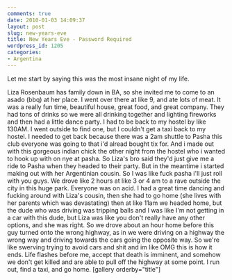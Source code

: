 ```yaml
---
comments: true
date: 2010-01-03 14:09:37
layout: post
slug: new-years-eve
title: New Years Eve - Password Required
wordpress_id: 1205
categories:
- Argentina
---
```


Let me start by saying this was the most insane night of my life.  

Liza Rosenbaum has family down in BA, so she invited me to come to an asado (bbq) at her place.  I went over there at like 9, and ate lots of meat.  It was a really fun time, beautiful house, great food, and great company.  They had tons of drinks so we were all drinking together and lighting fireworks and then had a little dance party.  I had to be back to my hostel by like 130AM.  I went outside to find one, but I couldn't get a taxi back to my hostel.  I needed to get back because there was a 2am shuttle to Pasha this club everyone was going to that i'd alread bought tix for.  And i made out with this gorgeous indian chick the other night from the hostel who i wanted to hook up with on nye at pasha.  So Liza's bro said they'd just give me a ride to Pasha when they headed to their party.  But in the meantime i started making out with her Argentinian cousin.  So I was like fuck pasha i'll just roll with you guys.  We drove like 2 hours at like 3 or 4 am to a rave outside the city in this huge park.  Everyone was on acid.  I had a great time dancing and fucking around with Liza's cousin, then she had to go home (she lives with her parents which was devastating) then at like 11am we headed home, but the dude who was driving was tripping balls and I was like I'm not getting in a car with this dude, but Liza was like you don't really have any other options, and she was right.  So we drove about an hour home before this guy turned onto the wrong highway, as in we were driving on a highway the wrong way and driving towards the cars going the opposite way.  So we're like swerving trying to avoid cars and shit and im like OMG this is how it ends.  Life flashes before me, accept that death is imminent, and somehow we don't get killed and are able to pull off the highway at some point.  I run out, find a taxi, and go home. [gallery orderby="title"]
